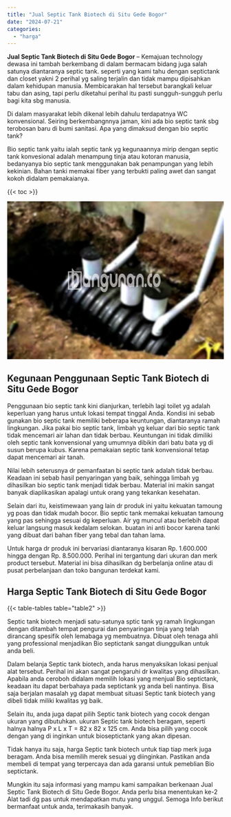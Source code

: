 ```yaml
---
title: "Jual Septic Tank Biotech di Situ Gede Bogor"
date: "2024-07-21"
categories: 
  - "harga"
---
```


**Jual Septic Tank Biotech di Situ Gede Bogor** – Kemajuan technology dewasa ini tambah berkembang di dalam bermacam bidang juga salah satunya diantaranya septic tank. seperti yang kami tahu dengan septictank dan closet yakni 2 perihal yg saling terjalin dan tidak mampu dipisahkan dalam kehidupan manusia. Membicarakan hal tersebut barangkali keluar tabu dan asing, tapi perlu diketahui perihal itu pasti sungguh-sungguh perlu bagi kita sbg manusia.

Di dalam masyarakat lebih dikenal lebih dahulu terdapatnya WC konvensional. Seiring berkembangnnya jaman, kini ada bio septic tank sbg terobosan baru di bumi sanitasi. Apa yang dimaksud dengan bio septic tank?

Bio septic tank yaitu ialah septic tank yg kegunaannya mirip dengan septic tank konvesional adalah menampung tinja atau kotoran manusia, bedanyanya bio septic tank menggunakan bak penampungan yang lebih kekinian. Bahan tanki memakai fiber yang terbukti paling awet dan sangat kokoh didalam pemakaianya.

{{< toc >}}

![Jual Septic Tank Biotech di Situ Gede Bogor](/images/jual-bio-septictank-23.png)

## Kegunaan Penggunaan Septic Tank Biotech di Situ Gede Bogor

Penggunaan bio septic tank kini dianjurkan, terlebih lagi toilet yg adalah keperluan yang harus untuk lokasi tempat tinggal Anda. Kondisi ini sebab gunakan bio septic tank memiliki beberapa keuntungan, diantaranya ramah lingkungan. Jika pakai bio septic tank, limbah yg keluar dari bio septic tank tidak mencemari air lahan dan tidak berbau. Keuntungan ini tidak dimiliki oleh septic tank konvensional yang umumnya dibikin dari batu bata yg di susun berupa kubus. Karena pemakaian septic tank konvensional tetap dapat mencemari air tanah.

Nilai lebih seterusnya dr pemanfaatan bi septic tank adalah tidak berbau. Keadaan ini sebab hasil penyaringan yang baik, sehingga limbah yg dihasilkan bio septic tank menjadi tidak berbau. Material ini makin sangat banyak diaplikasikan apalagi untuk orang yang tekankan kesehatan.

Selain dari itu, keistimewaan yang lain dr produk ini yaitu kekuatan tamoung yg poas dan tidak mudah bocor. Bio septic tank memakai kekuatan tamoung yang pas sehingga sesuai dg keperluan. Air yg muncul atau berlebih dapat keluar langsung masuk kedalam selokan. buatan ini anti bocor karena tanki yang dibuat dari bahan fiber yang tebal dan tahan lama.

Untuk harga dr produk ini bervariasi diantaranya kisaran Rp. 1.600.000 hingga dengan Rp. 8.500.000. Perihal ini tergantung dari ukuran dan merk product tersebut. Material ini bisa dihasilkan dg berbelanja online atau di pusat perbelanjaan dan toko bangunan terdekat kami.

## Harga Septic Tank Biotech di Situ Gede Bogor

{{< table-tables table="table2" >}}

Septic tank biotech menjadi satu-satunya sptic tank yg ramah lingkungan dengan ditambah tempat pengurai dan penyaringan tinja yang telah dirancang spesifik oleh lemabaga yg membuatnya. Dibuat oleh tenaga ahli yang professional menjadikan Bio septictank sangat diunggulkan untuk anda beli.

Dalam belanja Septic tank biotech, anda harus menyaksikan lokasi penjual alat tersebut. Perihal ini akan sangat pengaruhi dr kwalitas yang dihasilkan. Apabila anda ceroboh didalam memilih lokasi yang menjual Bio septictank, keadaan itu dapat berbahaya pada septictank yg anda beli nantinya. Bisa saja berjalan masalah yg dapat membuat situasi Septic tank biotech yang dibeli tidak miliki kwalitas yg baik.

Selain itu, anda juga dapat pilih Septic tank biotech yang cocok dengan ukuran yang dibutuhkan. ukuran Septic tank biotech beragam, seperti halnya halnya P x L x T = 82 x 82 x 125 cm. Anda bisa pilih yang cocok dengan yang di inginkan untuk bioseptictank yang akan dipesan.

Tidak hanya itu saja, harga Septic tank biotech untuk tiap tiap merk juga beragam. Anda bisa memilih merek sesuai yg diinginkan. Pastikan anda membeli di tempat yang terpercaya dan ada garansi untuk pemeblian Bio septictank.

Mungkin itu saja informasi yang mampu kami sampaikan berkenaan Jual Septic Tank Biotech di Situ Gede Bogor. Anda perlu bisa menentukan ke-2 Alat tadi dg pas untuk mendapatkan mutu yang unggul. Semoga Info berikut bermanfaat untuk anda, terimakasih banyak.
